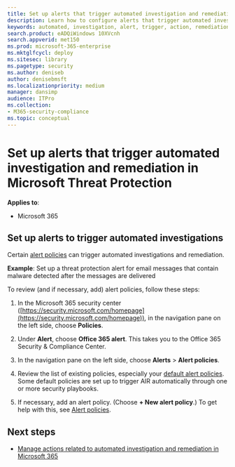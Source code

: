 ```yaml
---
title: Set up alerts that trigger automated investigation and remediation in Microsoft Threat Protection 
description: Learn how to configure alerts that trigger automated investigation and remediation capabilities in Microsoft Threat Protection
keywords: automated, investigation, alert, trigger, action, remediation
search.product: eADQiWindows 10XVcnh
search.appverid: met150
ms.prod: microsoft-365-enterprise
ms.mktglfcycl: deploy
ms.sitesec: library
ms.pagetype: security
ms.author: deniseb
author: denisebmsft
ms.localizationpriority: medium
manager: dansimp
audience: ITPro
ms.collection: 
- M365-security-compliance 
ms.topic: conceptual
---
```


# Set up alerts that trigger automated investigation and remediation in Microsoft Threat Protection

**Applies to**:
- Microsoft 365

## Set up alerts to trigger automated investigations

Certain [alert policies](https://docs.microsoft.com/office365/securitycompliance/alert-policies) can trigger automated investigations and remediation. 

**Example**: Set up a threat protection alert for email messages that contain malware detected after the messages are delivered 

To review (and if necessary, add) alert policies, follow these steps:

1. In the Microsoft 365 security center ([https://security.microsoft.com/homepage](https://security.microsoft.com/homepage)), in the navigation pane on the left side, choose **Policies**.

2. Under **Alert**, choose **Office 365 alert**. This takes you to the Office 365 Security & Compliance Center.

3. In the navigation pane on the left side, choose **Alerts** > **Alert policies**.

4. Review the list of existing policies, especially your [default alert policies](https://docs.microsoft.com/office365/securitycompliance/alert-policies?#default-alert-policies). Some default policies are set up to trigger AIR automatically through one or more security playbooks.

5. If necessary, add an alert policy. (Choose **+ New alert policy**.) To get help with this, see [Alert policies](https://docs.microsoft.com/office365/securitycompliance/alert-policies).

## Next steps

- [Manage actions related to automated investigation and remediation in Microsoft 365](mtp-autoir-actions.md)